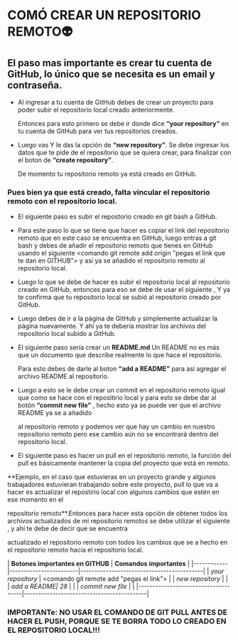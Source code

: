 # COMÓ CREAR UN REPOSITORIO REMOTO👽

## El paso mas importante es crear tu cuenta de GitHub, lo único que se necesita es un email y contraseña.

- Al ingresar a tu cuenta de GitHub debes de crear un proyecto para poder subir el repositorio local creado anteriormente.

  Entonces para esto primero se debe ir donde dice __“your repository”__ en tu cuenta de GitHub para ver tus repositorios creados.

- Luego vas Y le das la opción de __“new repository”__. Se debe ingresar los datos que te pide de el repositorio que se quiera crear, para finalizar con el boton de __“create repository”__.

  De momento tu repositorio remoto ya está creado en GitHub.

### Pues bien ya que está creado, falta vincular el repositorio remoto con el repositorio local.

- El siguiente paso es subir el repostorio creado en git bash a GitHub.

- Para este paso lo que se tiene que hacer es copiar el link del repositorio remoto que en este caso se encuentra en GitHub, luego entras a git bash y debes de añadir el repositorio remoto que tienes en GitHub  usando el siguiente
  <comando git remote add origin "pegas el link que te dan en GITHUB"> y así ya se añadido el repositorio remoto al repositorio local.

- Luego lo que se debe de hacer es subir el repositorio local al repositorio creado en GitHub, entonces para eso se debe de usar el siguiente <comando git push origin main>, Y ya te confirma que tu repositorio local se subió al repositorio creado por GitHub.

- Luego debes de ir a la página de GitHub y simplemente actualizar la página nuevamente. Y ahí ya te debería mostrar los archivos del repositorio local subido a GitHub.

- El siguiente paso sería crear un **README.md** Un README no es más que un documento que describe realmente lo que hace el repositorio.

  Para esto debes de darle al boton __“add a README”__ para así agregar el archivo README al repositorio.

- Luego a esto se le debe crear un commit en el repositorio remoto igual que como se hace con el repositirio local y para esto se debe dar al botón __“commit new file”__ , hecho esto ya se puede ver que el archivo README ya se a añadido

  al repositorio remoto y podemos ver que hay un cambio en nuestro repositorio remoto pero ese cambio aún no se encontrará dentro del repositorio local.

- El siguiente paso es hacer un pull en el repositorio remoto, la función del pull es básicamente mantener la copia del proyecto que está en remoto.

**Ejemplo, en el caso que estuvieras en un proyecto grande y algunos trabajadores estuvieran trabajando sobre este proyecto, pull lo que va a hacer es actualizar el repostirio local con algunos cambios que estén en ese momento en el 
  
  repositorio remoto**.Entonces para hacer esta opción de obtener todos los archivos actualizados de mi repositorio remotos se debe utilizar el siguiente <comando git pull origin main> , y ahí te debe de decir que se encuentra
 
  actualizado el repositorio remoto con todos los cambios que se a hecho en el repositorio remoto hacia el repositorio local.

| __Botones importantes en GITHUB__   | **Comandos importantes**                  |
|------------|------------------------|-------------------------------------------|
| _your repository_                   | <comando git remote add "pegas el link">  |
| _new repository_                    | <comando git push origin main >           |
| _add a README| 28_                  | <comando git pull origin main>            |
| _commit new file_                   |                                           |
|-------------------------------------|-------------------------------------------|

### IMPORTANTe: NO USAR EL COMANDO DE GIT PULL ANTES DE HACER EL PUSH, PORQUE SE TE BORRA TODO LO CREADO EN EL REPOSITORIO LOCAL!!!

